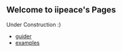 ## Welcome to iipeace's Pages

Under Construction :)
- [guider](https://iipeace.github.io/docs/guider.html)
- [examples](https://iipeace.github.io/docs/example.html)
